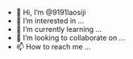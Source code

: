 - 👋 Hi, I’m @9191laosiji
- 👀 I’m interested in ...
- 🌱 I’m currently learning ...
- 💞️ I’m looking to collaborate on ...
- 📫 How to reach me ...

<!---
9191laosiji/9191laosiji is a ✨ special ✨ repository because its `README.md` (this file) appears on your GitHub profile.
You can click the Preview link to take a look at your changes.
--->
